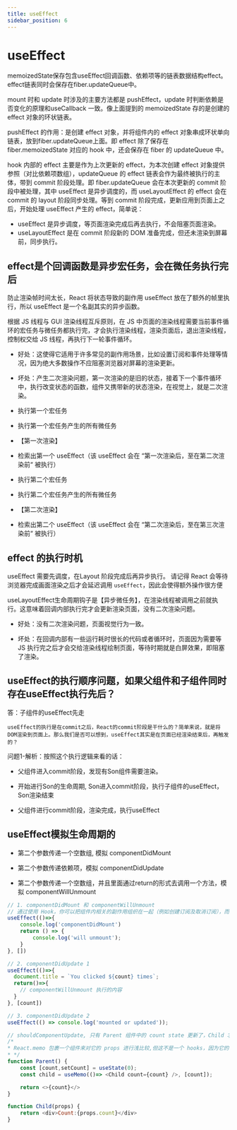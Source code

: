 ```yaml
---
title: useEffect
sidebar_position: 6
---
```


# useEffect
memoizedState保存包含useEffect回调函数、依赖项等的链表数据结构effect。effect链表同时会保存在fiber.updateQueue中。

mount 时和 update 时涉及的主要方法都是 pushEffect，update 时判断依赖是否变化的原理和useCallback 一致。像上面提到的 memoizedState 存的是创建的 effect 对象的环状链表。

pushEffect 的作用：是创建 effect 对象，并将组件内的 effect 对象串成环状单向链表，放到fiber.updateQueue上面。即 effect 除了保存在 fiber.memoizedState 对应的 hook 中，还会保存在 fiber 的 updateQueue 中。

hook 内部的 effect 主要是作为上次更新的 effect，为本次创建 effect 对象提供参照（对比依赖项数组），updateQueue 的 effect 链表会作为最终被执行的主体，带到 commit 阶段处理。即 fiber.updateQueue 会在本次更新的 commit 阶段中被处理，其中 useEffect 是异步调度的，而 useLayoutEffect 的 effect 会在 commit 的 layout 阶段同步处理。等到 commit 阶段完成，更新应用到页面上之后，开始处理 useEffect 产生的 effect，简单说：

* useEffect 是异步调度，等页面渲染完成后再去执行，不会阻塞页面渲染。
* useLayoutEffect 是在 commit 阶段新的 DOM 准备完成，但还未渲染到屏幕前，同步执行。

## effect是个回调函数是异步宏任务，会在微任务执行完后
防止渲染帧时间太长，React 将状态导致的副作用 useEffect 放在了额外的帧里执行，所以 useEffect 是一个名副其实的异步函数。

根据 JS 线程与 GUI 渲染线程互斥原则，在 JS 中页面的渲染线程需要当前事件循环的宏任务与微任务都执行完，才会执行渲染线程，渲染页面后，退出渲染线程，控制权交给 JS 线程，再执行下一轮事件循环。

* 好处：这使得它适用于许多常见的副作用场景，比如设置订阅和事件处理等情况，因为绝大多数操作不应阻塞浏览器对屏幕的渲染更新。

* 坏处：产生二次渲染问题，第一次渲染的是旧的状态，接着下一个事件循环中，执行改变状态的函数，组件又携带新的状态渲染，在视觉上，就是二次渲染。

* 执行第一个宏任务
* 执行第一个宏任务产生的所有微任务
* 【第一次渲染】
* 检索出第一个 useEffect（该 useEffect 会在 “第一次渲染后，至在第二次渲染前“ 被执行）
* 执行第二个宏任务
* 执行第二个宏任务产生的所有微任务
* 【第二次渲染】
* 检索出第二个 useEffect（该 useEffect 会在 “第二次渲染后，至在第三次渲染前“ 被执行）

## effect 的执行时机
useEffect 需要先调度，在Layout 阶段完成后再异步执行。
请记得 React 会等待浏览器完成画面渲染之后才会延迟调用 `useEffect`，因此会使得额外操作很方便

useLayoutEffect生命周期钩子是【异步微任务】，在渲染线程被调用之前就执行。这意味着回调内部执行完才会更新渲染页面，没有二次渲染问题。
* 好处：没有二次渲染问题，页面视觉行为一致。

* 坏处：在回调内部有一些运行耗时很长的代码或者循环时，页面因为需要等 JS 执行完之后才会交给渲染线程绘制页面，等待时期就是白屏效果，即阻塞了渲染。

## useEffect的执行顺序问题，如果父组件和子组件同时存在useEffect执行先后？
答：子组件的useEffect先走
```
useEffect的执行是在commit之后，React的commit阶段是干什么的？简单来说，就是将DOM渲染到页面上。那么我们是否可以想到，useEffect其实是在页面已经渲染结束后，再触发的？
```

问题1-解析：按照这个执行逻辑来看的话：
* 父组件进入commit阶段，发现有Son组件需要渲染。

* 开始进行Son的生命周期, Son进入commit阶段，执行子组件的useEffect，Son渲染结束

* 父组件进行commit阶段，渲染完成，执行useEffect


## useEffect模拟生命周期的
* 第二个参数传递一个空数组, 模拟 componentDidMount

* 第二个参数传递依赖项，模拟 componentDidUpdate

* 第二个参数传递一个空数组，并且里面通过return的形式去调用一个方法，模拟 componentWillUnmount

```js
// 1. componentDidMount 和 componentWillUnmount
// 通过使用 Hook，你可以把组件内相关的副作用组织在一起（例如创建订阅及取消订阅），而不要把它们拆分到不同的生命周期函数里
useEffect(()=>{
    console.log('componentDidMount')
    return () => {
        console.log('will unmount');
    }
}, [])

// 2. componentDidUpdate 1
useEffect(()=>{
  document.title = `You clicked ${count} times`;
  return()=>{
    // componentWillUnmount 执行的内容       
  }
}, [count])

// 3. componentDidUpdate 2
useEffect(() => console.log('mounted or updated'));

// shouldComponentUpdate, 只有 Parent 组件中的 count state 更新了，Child 才会重新渲染，否则不会。
/*
* React.memo 包裹一个组件来对它的 props 进行浅比较,但这不是一个 hooks，因为它的写法和 hooks 不同,其实React.memo 等效于 PureComponent，但它只比较 props。
* */ 
function Parent() {
  	const [count,setCount] = useState(0);
  	const child = useMemo(()=> <Child count={count} />, [count]);

  	return <>{count}</>
}

function Child(props) {
    return <div>Count:{props.count}</div>
}
```
